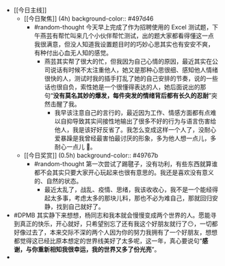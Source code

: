 - [[今日主线]]
	- [[今日聚焦]] (4h)
	  background-color:: #497d46
		- #random-thought 今天早上完成了作为招聘使用的 Excel 测试题，下午燕芸有帮忙叫来几个小伙伴帮忙测试，出的题大家都看得懂这一点我很满意，但没人知道我设置题目时的巧妙心思其实也有安安不爽，有种付出心血无人知的感觉。
			- 燕芸其实帮了很大的忙，但我因为自己心情的原因，最近其实在公司说话有时候不太注重他人，她又是那种心思很细、感知他人情绪很快的人，测试时我的插手打乱了她的自己安排的节奏，说的一些话也很自负，索性她是一个很懂得表达的人，她后面说出的那句“**没有莫名其妙的爆发，每件突发的情绪背后都有长久的忍耐**”突然击醒了我。
				- 我早该注意自己的言行的，最近因为工作、情感方面都有点难以自抑导致其实间接性地输出了很多不好的行为与语言伤害给他人，我是该好好反省了。我怎么变成这样一个人了，没耐心爱暴躁是我曾经最害怕最讨厌的形象，多为他人想一点儿，多耐心一点儿 🙏。
	- [[今日奖赏]] (0.5h)
	  background-color:: #49767b
		- #random-thought 第一次尝试了踢毽子，没有功利，有些东西就算谁都不会其实只要大家开心玩起来也很有意思的。我还是喜欢没有意义的、自然的状态。
			- 最近太乱了，战乱、疫情、思绪，我该收收心，我不是一个能经得起太多事，考虑太多的那块儿料，那也不必为难自己，那就回归安静，找到自己就好了。
- #DPMB 其实静下来想想，杨同志和我本就会慢慢变成两个世界的人。愿能寻到真正的快乐，开心就好，只希望别忘了还有我这个好朋友就行了😶，一切都好像过去了，本来交际不深的两个人因为你的努力我拥有了一个好朋友，想想都觉得这已经比原本想定的世界线美好了太多呢，这一年，真心要说句“**感谢，与你重新相知我很幸运，我的世界又多了份光亮**”。
-